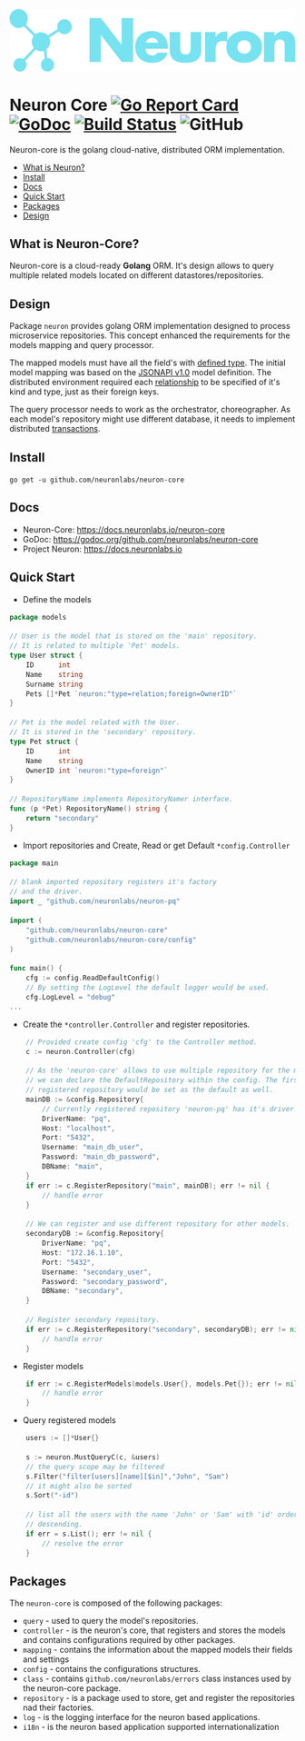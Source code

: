 ![Neuron Logo](logo_teal.svg)

# Neuron Core [![Go Report Card](https://goreportcard.com/badge/github.com/neuronlabs/neuron-core)](https://goreportcard.com/report/github.com/neuronlabs/neuron-core) [![GoDoc](https://godoc.org/github.com/neuronlabs/neuron-core?status.svg)](https://godoc.org/github.com/neuronlabs/neuron-core) [![Build Status](https://travis-ci.com/neuronlabs/neuron-core.svg?branch=master)](https://travis-ci.com/neuronlabs/neuron-core) ![GitHub](https://img.shields.io/github/license/neuronlabs/neuron-core)


Neuron-core is the golang cloud-native, distributed ORM implementation.

* [What is Neuron?](#what-is-neuron)
* [Install](#install)
* [Docs](#docs)
* [Quick Start](#quick-start)
* [Packages](#packages)
* [Design](#design)

## What is Neuron-Core?

Neuron-core is a cloud-ready **Golang** ORM. It's design allows to
query multiple related models located on different datastores/repositories.

## Design

Package `neuron` provides golang ORM implementation designed to process microservice repositories. This concept enhanced the requirements for the models mapping and query processor.

The mapped models must have all the field's with [defined type](https://docs.neuronlabs.io/neuron-core/models/structure.html#model-structure). The initial model mapping was based on the [JSONAPI v1.0](https://jsonapi.org/format/#document-resource-objects) model definition. The distributed environment required each [relationship](https://docs.neuronlabs.io/neuron-core/models/relationship.html) to be specified of it's kind and type, just as their foreign keys.

The query processor needs to work as the orchestrator, choreographer. As each model's repository might use different database, it needs to implement distributed [transactions](https://docs.neuronlabs.io/neuron-core/query/transactions.html). 

## Install

`go get -u github.com/neuronlabs/neuron-core`

## Docs
- Neuron-Core: https://docs.neuronlabs.io/neuron-core
- GoDoc: https://godoc.org/github.com/neuronlabs/neuron-core
- Project Neuron: https://docs.neuronlabs.io

## Quick Start

* Define the models
```go
package models

// User is the model that is stored on the 'main' repository.
// It is related to multiple 'Pet' models.
type User struct {
    ID      int
    Name    string
    Surname string
    Pets []*Pet `neuron:"type=relation;foreign=OwnerID"`
}

// Pet is the model related with the User.
// It is stored in the 'secondary' repository.
type Pet struct {
    ID      int
    Name    string
    OwnerID int `neuron:"type=foreign"`
}

// RepositoryName implements RepositoryNamer interface.
func (p *Pet) RepositoryName() string {
    return "secondary"
}
```

* Import repositories and Create, Read or get Default `*config.Controller`
```go
package main

// blank imported repository registers it's factory
// and the driver.
import _ "github.com/neuronlabs/neuron-pq"

import (
    "github.com/neuronlabs/neuron-core"
    "github.com/neuronlabs/neuron-core/config"
)

func main() {
    cfg := config.ReadDefaultConfig()
    // By setting the LogLevel the default logger would be used.
    cfg.LogLevel = "debug"    
...    
```
* Create the `*controller.Controller` and register repositories.
```go
    // Provided create config 'cfg' to the Controller method.
    c := neuron.Controller(cfg)

    // As the 'neuron-core' allows to use multiple repository for the models
    // we can declare the DefaultRepository within the config. The first 
    // registered repository would be set as the default as well. 
    mainDB := &config.Repository{
        // Currently registered repository 'neuron-pq' has it's driver name: 'pq'.
        DriverName: "pq",        
        Host: "localhost",   
        Port: "5432",
        Username: "main_db_user",
        Password: "main_db_password",
        DBName: "main",
    }
    if err := c.RegisterRepository("main", mainDB); err != nil {
        // handle error
    }

    // We can register and use different repository for other models.
    secondaryDB := &config.Repository{        
        DriverName: "pq",        
        Host: "172.16.1.10",
        Port: "5432",
        Username: "secondary_user",
        Password: "secondary_password",
        DBName: "secondary",
    }

    // Register secondary repository.
    if err := c.RegisterRepository("secondary", secondaryDB); err != nil {
        // handle error
    }
```

* Register models 
```go
    if err := c.RegisterModels(models.User{}, models.Pet{}); err != nil {
        // handle error
    }
```

* Query registered models
```go
    users := []*User{}
    
    s := neuron.MustQueryC(c, &users)
    // the query scope may be filtered
    s.Filter("filter[users][name][$in]","John", "Sam")
    // it might also be sorted
    s.Sort("-id")
    
    // list all the users with the name 'John' or 'Sam' with 'id' ordered 
    // descending.
    if err = s.List(); err != nil {
        // resolve the error
    }
```

## Packages

The `neuron-core` is composed of the following packages:

* `query` - used to query the model's repositories.
* `controller` - is the neuron's core, that registers and stores the models and contains configurations required by other packages.
* `mapping` - contains the information about the mapped models their fields and settings
* `config` - contains the configurations structures.
* `class` - contains `github.com/neuronlabs/errors` class instances used by the neuron-core package.
* `repository` - is a package used to store, get and register the repositories nad their factories.
* `log` - is the logging interface for the neuron based applications.
* `i18n` - is the neuron based application supported internationalization

